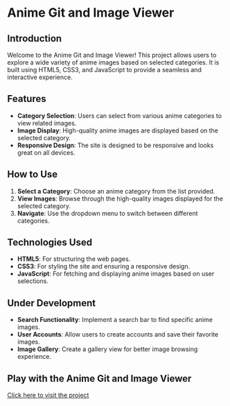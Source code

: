 # Anime Git and Image Viewer

## Introduction

Welcome to the Anime Git and Image Viewer! This project allows users to explore a wide variety of anime images based on selected categories. It is built using HTML5, CSS3, and JavaScript to provide a seamless and interactive experience.

## Features

- **Category Selection**: Users can select from various anime categories to view related images.
- **Image Display**: High-quality anime images are displayed based on the selected category.
- **Responsive Design**: The site is designed to be responsive and looks great on all devices.

## How to Use

1. **Select a Category**: Choose an anime category from the list provided.
2. **View Images**: Browse through the high-quality images displayed for the selected category.
3. **Navigate**: Use the dropdown menu to switch between different categories.

## Technologies Used

- **HTML5**: For structuring the web pages.
- **CSS3**: For styling the site and ensuring a responsive design.
- **JavaScript**: For fetching and displaying anime images based on user selections.

## Under Development

- **Search Functionality**: Implement a search bar to find specific anime images.
- **User Accounts**: Allow users to create accounts and save their favorite images.
- **Image Gallery**: Create a gallery view for better image browsing experience.

## Play with the Anime Git and Image Viewer 

[Click here to visit the project](https://vinayrk2.github.io/anime.github.io/)

